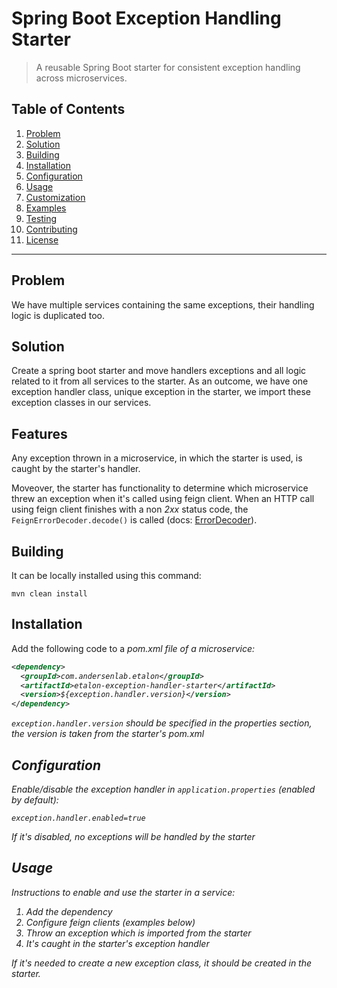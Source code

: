 # Spring Boot Exception Handling Starter

> A reusable Spring Boot starter for consistent exception handling across microservices.

## Table of Contents

1. [Problem](#problem)
2. [Solution](#solution)
3. [Building](#building)
4. [Installation](#installation)
6. [Configuration](#configuration)
7. [Usage](#usage)
8. [Customization](#customization)
9. [Examples](#examples)
10. [Testing](#testing)
11. [Contributing](#contributing)
12. [License](#license)

---

## Problem

We have multiple services containing the same exceptions, their handling logic is duplicated too.

## Solution

Create a spring boot starter and move handlers exceptions and all logic related to it from all services to the starter. 
As an outcome, we have one exception handler class, unique exception in the starter, we import these exception classes in our services.

## Features

Any exception thrown in a microservice, in which the starter is used, is caught by the starter's handler.

Moveover, the starter has functionality to determine which microservice threw an exception when it's called using feign client. 
When an HTTP call using feign client finishes with a non <i>2xx</i> status code, the ```FeignErrorDecoder.decode()``` is called (docs: <a href="https://github.com/OpenFeign/feign/blob/master/core/src/main/java/feign/codec/ErrorDecoder.java">ErrorDecoder</a>).


## Building

It can be locally installed using this command:

```
mvn clean install
```

## Installation

Add the following code to a <i>pom.xml<i> file of a microservice:

```xml
<dependency>
  <groupId>com.andersenlab.etalon</groupId>
  <artifactId>etalon-exception-handler-starter</artifactId>
  <version>${exception.handler.version}</version>
</dependency>
```

```exception.handler.version``` should be specified in the <i>properties</i> section, the version is taken from the starter's <i>pom.xml</i>

## Configuration

Enable/disable the exception handler in `application.properties` (enabled by default):

```
exception.handler.enabled=true
```

If it's disabled, no exceptions will be handled by the starter

## Usage

Instructions to enable and use the starter in a service:

1. Add the dependency
2. Configure feign clients (examples below)
3. Throw an exception which is imported from the starter
4. It's caught in the starter's exception handler

If it's needed to create a new exception class, it should be created in the starter.
